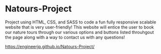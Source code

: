 # Natours-Project
Project using HTML, CSS, and SASS to code a fun fully responsive scalable website that is very user-friendly! This website will entice the user to book our nature tours through our various options and buttons listed throuhgout the page along with a way to contact us with any questions!

https://engineerjp.github.io/Natours-Project/
